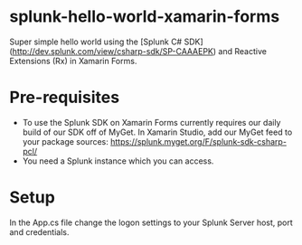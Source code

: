 splunk-hello-world-xamarin-forms
================================
Super simple hello world using the [Splunk C# SDK] (http://dev.splunk.com/view/csharp-sdk/SP-CAAAEPK) and Reactive Extensions (Rx) in Xamarin Forms.

# Pre-requisites
* To use the Splunk SDK on Xamarin Forms currently requires our daily build of our SDK off of MyGet. In Xamarin Studio, add our MyGet feed to your package sources: https://splunk.myget.org/F/splunk-sdk-csharp-pcl/
* You need a Splunk instance which you can access.

# Setup
In the App.cs file change the logon settings to your Splunk Server host, port and credentials.
